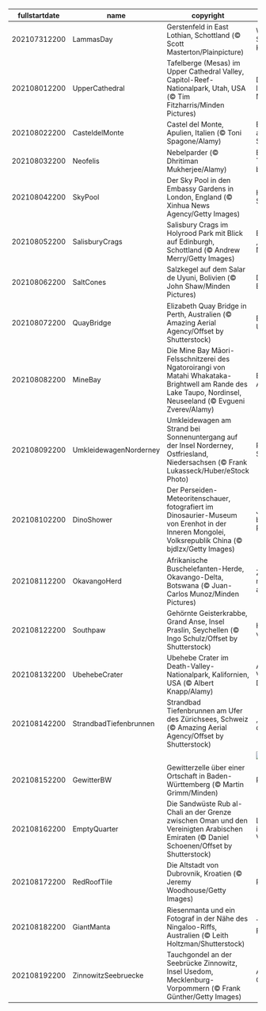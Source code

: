 |fullstartdate|name|copyright|title|image|
|--|--|--|--|--|
202107312200|LammasDay|Gerstenfeld in East Lothian, Schottland (© Scott Masterton/Plainpicture)|Willkommen in Schottlands Kornkammer!|![](/de-DE/2021/08/202107312200LammasDay.jpg)|
202108012200|UpperCathedral|Tafelberge (Mesas) im Upper Cathedral Valley, Capitol-Reef-Nationalpark, Utah, USA (© Tim Fitzharris/Minden Pictures)|Dieses „Riff“ liegt nicht am Meer|![](/de-DE/2021/08/202108012200UpperCathedral.jpg)|
202108022200|CasteldelMonte|Castel del Monte, Apulien, Italien (© Toni Spagone/Alamy)|Ein achteckiger architektonischer Schatz|![](/de-DE/2021/08/202108022200CasteldelMonte.jpg)|
202108032200|Neofelis|Nebelparder (© Dhritiman Mukherjee/Alamy)|Ein besonderer Tag für eine besondere Katze|![](/de-DE/2021/08/202108032200Neofelis.jpg)|
202108042200|SkyPool|Der Sky Pool in den Embassy Gardens in London, England (© Xinhua News Agency/Getty Images)|Himmlischer Swimming Pool|![](/de-DE/2021/08/202108042200SkyPool.jpg)|
202108052200|SalisburyCrags|Salisbury Crags im Holyrood Park mit Blick auf Edinburgh, Schottland (© Andrew Merry/Getty Images)|Blick auf das „Athen des Nordens“|![](/de-DE/2021/08/202108052200SalisburyCrags.jpg)|
202108062200|SaltCones|Salzkegel auf dem Salar de Uyuni, Bolivien (© John Shaw/Minden Pictures)|Das Salz der Erde|![](/de-DE/2021/08/202108062200SaltCones.jpg)|
202108072200|QuayBridge|Elizabeth Quay Bridge in Perth, Australien (© Amazing Aerial Agency/Offset by Shutterstock)|Brücke ins Unendliche|![](/de-DE/2021/08/202108072200QuayBridge.jpg)|
202108082200|MineBay|Die Mine Bay Māori-Felsschnitzerei des Ngatoroirangi von Matahi Whakataka-Brightwell am Rande des Lake Taupo, Nordinsel, Neuseeland (© Evgueni Zverev/Alamy)|Ein Tribut an die Ahnen|![](/de-DE/2021/08/202108082200MineBay.jpg)|
202108092200|UmkleidewagenNorderney|Umkleidewagen am Strand bei Sonnenuntergang auf der Insel Norderney, Ostfriesland, Niedersachsen (© Frank Lukasseck/Huber/eStock Photo)|Romantik am Strand|![](/de-DE/2021/08/202108092200UmkleidewagenNorderney.jpg)|
202108102200|DinoShower|Der Perseiden-Meteoritenschauer, fotografiert im Dinosaurier-Museum von Erenhot in der Inneren Mongolei, Volksrepublik China (© bjdlzx/Getty Images)|Jeder beobachtet die Perseiden|![](/de-DE/2021/08/202108102200DinoShower.jpg)|
202108112200|OkavangoHerd|Afrikanische Buschelefanten-Herde, Okavango-Delta, Botswana (© Juan-Carlos Munoz/Minden Pictures)|Zusammen ist man weniger allein|![](/de-DE/2021/08/202108112200OkavangoHerd.jpg)|
202108122200|Southpaw|Gehörnte Geisterkrabbe, Grand Anse, Insel Praslin, Seychellen (© Ingo Schulz/Offset by Shutterstock)|Heute gilt links vor rechts|![](/de-DE/2021/08/202108122200Southpaw.jpg)|
202108132200|UbehebeCrater|Ubehebe Crater im Death-Valley-Nationalpark, Kalifornien, USA (© Albert Knapp/Alamy)|Als das Death Valley seinen Deckel sprengte|![](/de-DE/2021/08/202108132200UbehebeCrater.jpg)|
202108142200|StrandbadTiefenbrunnen|Strandbad Tiefenbrunnen am Ufer des Zürichsees, Schweiz (© Amazing Aerial Agency/Offset by Shutterstock)|„Los, göm'mer i d'Badi!“|![](/de-DE/2021/08/202108142200StrandbadTiefenbrunnen.jpg)|
||||![](/de-DE/2021/08/.jpg)|
202108152200|GewitterBW|Gewitterzelle über einer Ortschaft in Baden-Württemberg (© Martin Grimm/Minden)|Regen in Sicht|![](/de-DE/2021/08/202108152200GewitterBW.jpg)|
202108162200|EmptyQuarter|Die Sandwüste Rub al-Chali an der Grenze zwischen Oman und den Vereinigten Arabischen Emiraten (© Daniel Schoenen/Offset by Shutterstock)|Lebenszeichen im „leeren Viertel“|![](/de-DE/2021/08/202108162200EmptyQuarter.jpg)|
202108172200|RedRoofTile|Die Altstadt von Dubrovnik, Kroatien (© Jeremy Woodhouse/Getty Images)|Perle der Adria|![](/de-DE/2021/08/202108172200RedRoofTile.jpg)|
202108182200|GiantManta|Riesenmanta und ein Fotograf in der Nähe des Ningaloo-Riffs, Australien (© Leith Holtzman/Shutterstock)|Tag der Fotografie|![](/de-DE/2021/08/202108182200GiantManta.jpg)|
202108192200|ZinnowitzSeebruecke|Tauchgondel an der Seebrücke Zinnowitz, Insel Usedom, Mecklenburg-Vorpommern (© Frank Günther/Getty Images)|Abtauchen in der Ostsee|![](/de-DE/2021/08/202108192200ZinnowitzSeebruecke.jpg)|
